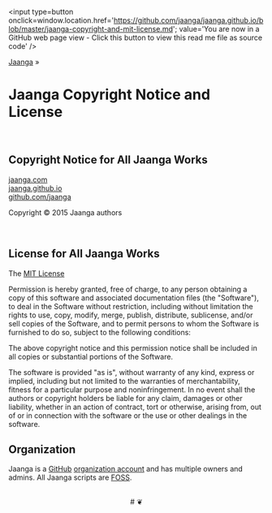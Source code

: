 <span style=display:none; >[You are now in a GitHub source code view - click this link to view this read me file as a web page]( http://jaanga.github.io/ "View file as a web page." ) </span>
<input type=button onclick=window.location.href='https://github.com/jaanga/jaanga.github.io/blob/master/jaanga-copyright-and-mit-license.md'; value='You are now in a GitHub web page view - Click this button to view this read me file as source code' />

[Jaanga]( http://jaanga.github.io ) »

Jaanga Copyright Notice and License
===================================
<br>

## Copyright Notice for All Jaanga Works

[jaanga.com]( http://jaanga.com)  
[jaanga.github.io]( http://jaanga.github.io/ )  
[github.com/jaanga]( https://github.com/jaanga/ )

Copyright © 2015 Jaanga authors

<br>

## License for All Jaanga Works

The [MIT License](http://en.wikipedia.org/wiki/MIT_License)

Permission is hereby granted, free of charge, to any person obtaining a copy
of this software and associated documentation files (the "Software"), to deal
in the Software without restriction, including without limitation the rights
to use, copy, modify, merge, publish, distribute, sublicense, and/or sell
copies of the Software, and to permit persons to whom the Software is
furnished to do so, subject to the following conditions:

The above copyright notice and this permission notice shall be included in
all copies or substantial portions of the Software.

The software is provided "as is", without warranty of any kind, express or
implied, including but not limited to the warranties of merchantability,
fitness for a particular purpose and noninfringement. In no event shall the
authors or copyright holders be liable for any claim, damages or other
liability, whether in an action of contract, tort or otherwise, arising from,
out of or in connection with the software or the use or other dealings in
the software.

## Organization

Jaanga is a [GitHub]( http://github.com) [organization account]( https://help.github.com/articles/what-s-the-difference-between-user-and-organization-accounts ) and has multiple owners and admins. 
All Jaanga scripts are [FOSS]( https://en.wikipedia.org/wiki/Free_and_open-source_software ).


<br>

<center title="dingbat" >
# <a href=javascript:window.scrollTo(0,0); style=text-decoration:none; >❦</a>
</center>